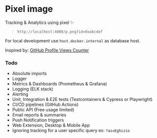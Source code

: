 # Pixel image

Tracking & Analytics using pixel ✨

> `http://localhost:4000/p.png?id=0xabcdef`

For local development use `host.docker.internal` as database host.

Inspired by: [GitHub Profile Views Counter](https://github.com/antonkomarev/github-profile-views-counter)

### Todo

- Absolute imports
- Logger
- Metrics & Dashboards (Prometheus & Grafana)
- Logging (ELK stack)
- Alerting
- Unit, Integration & E2E tests (Testcontainers & Cypress or Playwright)
- CI/CD pipelines (GitHub Actions)
- Public API (Free usage limited)
- Email reports & summaries
- Push Notification triggers
- Web Extension, Desktop & Mobile App
- Ignoring tracking for a user specific query ex: `?as=Eghizio`

<img src="https://frog02-40476.wykr.es/p.png?id=7e2ba438-8bcd-4174-8468-4b00f13a2f8a" alt="" width="1" height="1" style="display: none" />
